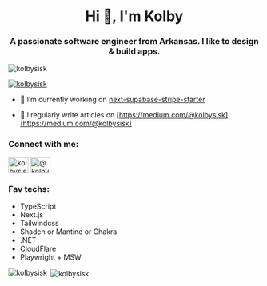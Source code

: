 <h1 align="center">Hi 👋, I'm Kolby</h1>
<h3 align="center">A passionate software engineer from Arkansas. I like to design & build apps.</h3>

<p align="left"> <img src="https://komarev.com/ghpvc/?username=kolbysisk&label=Profile%20views&color=0e75b6&style=flat" alt="kolbysisk" /> </p>

<p align="left"> <a href="https://twitter.com/kolbysisk" target="blank"><img src="https://img.shields.io/twitter/follow/kolbysisk?logo=twitter&style=for-the-badge" alt="kolbysisk" /></a> </p>

- 🔭 I’m currently working on [next-supabase-stripe-starter](https://github.com/KolbySisk/next-supabase-stripe-starter)

- 📝 I regularly write articles on [https://medium.com/@kolbysisk](https://medium.com/@kolbysisk)

<h3 align="left">Connect with me:</h3>
<p align="left">
  <a href="https://twitter.com/kolbysisk" target="blank"><img align="center" src="https://raw.githubusercontent.com/rahuldkjain/github-profile-readme-generator/master/src/images/icons/Social/twitter.svg" alt="kolbysisk" height="30" width="40" /></a>
  <a href="https://medium.com/@kolbysisk" target="blank"><img align="center" src="https://raw.githubusercontent.com/rahuldkjain/github-profile-readme-generator/master/src/images/icons/Social/medium.svg" alt="@kolbysisk" height="30" width="40" /></a>
</p>

<h3 align="left">Fav techs:</h3>

- TypeScript
- Next.js
- Tailwindcss
- Shadcn or Mantine or Chakra
- .NET
- CloudFlare
- Playwright + MSW

<p><img align="left" src="https://github-readme-stats.vercel.app/api/top-langs?username=kolbysisk&show_icons=true&locale=en&layout=compact" alt="kolbysisk" /></p>

<p>&nbsp;<img align="center" src="https://github-readme-stats.vercel.app/api?username=kolbysisk&show_icons=true&locale=en" alt="kolbysisk" /></p>

